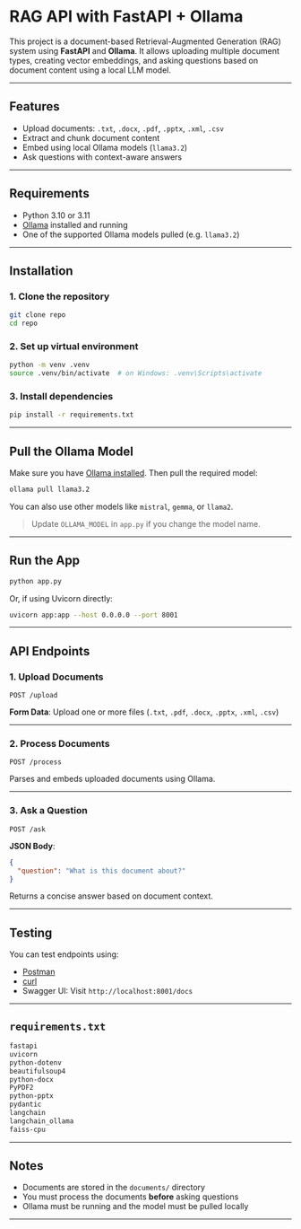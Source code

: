 # RAG API with FastAPI + Ollama

This project is a document-based Retrieval-Augmented Generation (RAG) system using **FastAPI** and **Ollama**. It allows uploading multiple document types, creating vector embeddings, and asking questions based on document content using a local LLM model.

---

## Features

- Upload documents: `.txt`, `.docx`, `.pdf`, `.pptx`, `.xml`, `.csv`
- Extract and chunk document content
- Embed using local Ollama models (`llama3.2`)
- Ask questions with context-aware answers

---

## Requirements

- Python 3.10 or 3.11
- [Ollama](https://ollama.com) installed and running
- One of the supported Ollama models pulled (e.g. `llama3.2`)

---

## Installation

### 1. Clone the repository

```bash
git clone repo
cd repo
```

### 2. Set up virtual environment

```bash
python -m venv .venv
source .venv/bin/activate  # on Windows: .venv\Scripts\activate
```

### 3. Install dependencies

```bash
pip install -r requirements.txt
```

---

## Pull the Ollama Model

Make sure you have [Ollama installed](https://ollama.com/download). Then pull the required model:

```bash
ollama pull llama3.2
```

You can also use other models like `mistral`, `gemma`, or `llama2`.

> Update `OLLAMA_MODEL` in `app.py` if you change the model name.

---

## Run the App

```bash
python app.py
```

Or, if using Uvicorn directly:

```bash
uvicorn app:app --host 0.0.0.0 --port 8001
```

---

## API Endpoints

### 1. Upload Documents

```http
POST /upload
```

**Form Data**: Upload one or more files (`.txt`, `.pdf`, `.docx`, `.pptx`, `.xml`, `.csv`)

---

### 2. Process Documents

```http
POST /process
```

Parses and embeds uploaded documents using Ollama.

---

### 3. Ask a Question

```http
POST /ask
```

**JSON Body**:

```json
{
  "question": "What is this document about?"
}
```

Returns a concise answer based on document context.

---

## Testing

You can test endpoints using:

- [Postman](https://www.postman.com/)
- [curl](https://curl.se/)
- Swagger UI: Visit `http://localhost:8001/docs`

---

## `requirements.txt`

```txt
fastapi
uvicorn
python-dotenv
beautifulsoup4
python-docx
PyPDF2
python-pptx
pydantic
langchain
langchain_ollama
faiss-cpu
```

---

## Notes

- Documents are stored in the `documents/` directory
- You must process the documents **before** asking questions
- Ollama must be running and the model must be pulled locally

---

